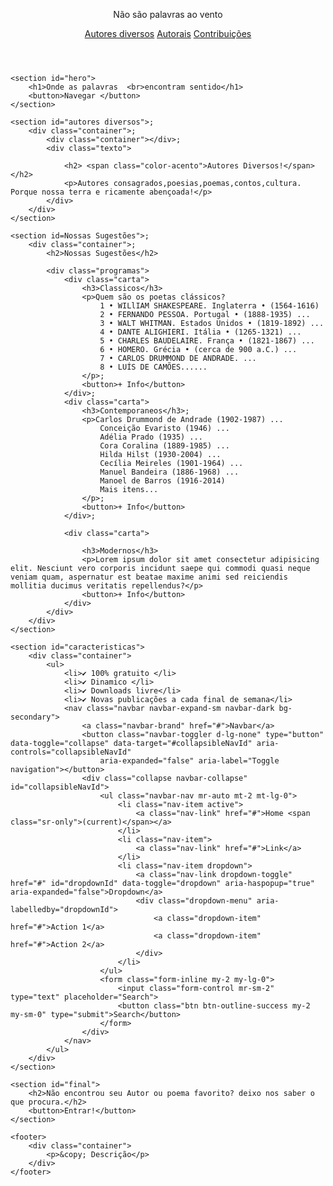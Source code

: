 <html>
<!DOCTYPE html>
<html lang="en">

<head>
    <title>Não são palavras ao vento!</title>
    <link rel="stylesheet" href="index.css">
</head>
<body>
    <header>
        <div class="container">
            <p class="logo">Não são palavras ao vento</p>
            <nav>
                <a href="#Autores-diversos">Autores diversos</a>
                <a href="#Autorais-diversos">Autorais</a>
                <a href="#caracteristicas">Contribuições</a>
            </nav>
        </div>
    </header>

    <section id="hero">
        <h1>Onde as palavras  <br>encontram sentido</h1>
        <button>Navegar </button>
    </section>

    <section id="autores diversos">;
        <div class="container">;
            <div class="container"></div>;
            <div class="texto">

                <h2> <span class="color-acento">Autores Diversos!</span></h2>
                <p>Autores consagrados,poesias,poemas,contos,cultura. Porque nossa terra e ricamente abençoada!</p>
            </div>
        </div>
    </section>

    <section id=Nossas Sugestões">;
        <div class="container">;
            <h2>Nossas Sugestões</h2>
            
            <div class="programas">
                <div class="carta">
                    <h3>Classicos</h3>
                    <p>Quem são os poetas clássicos?
                        1 • WILlIAM SHAKESPEARE. Inglaterra • (1564-1616)
                        2 • FERNANDO PESSOA. Portugal • (1888-1935) ...
                        3 • WALT WHITMAN. Estados Unidos • (1819-1892) ...
                        4 • DANTE ALIGHIERI. Itália • (1265-1321) ...
                        5 • CHARLES BAUDELAIRE. França • (1821-1867) ...
                        6 • HOMERO. Grécia • (cerca de 900 a.C.) ...
                        7 • CARLOS DRUMMOND DE ANDRADE. ...
                        8 • LUÍS DE CAMÕES......
                    </p>;
                    <button>+ Info</button>
                </div>;
                <div class="carta">
                    <h3>Contemporaneos</h3>;
                    <p>Carlos Drummond de Andrade (1902-1987) ...
                        Conceição Evaristo (1946) ...
                        Adélia Prado (1935) ...
                        Cora Coralina (1889-1985) ...
                        Hilda Hilst (1930-2004) ...
                        Cecília Meireles (1901-1964) ...
                        Manuel Bandeira (1886-1968) ...
                        Manoel de Barros (1916-2014)
                        Mais itens...
                    </p>;
                    <button>+ Info</button>
                </div>;

                <div class="carta">
                    
                    <h3>Modernos</h3>
                    <p>Lorem ipsum dolor sit amet consectetur adipisicing elit. Nesciunt vero corporis incidunt saepe qui commodi quasi neque veniam quam, aspernatur est beatae maxime animi sed reiciendis mollitia ducimus veritatis repellendus?</p>
                    <button>+ Info</button>
                </div>  
            </div>
        </div>
    </section>

    <section id="caracteristicas">
        <div class="container">
            <ul>
                <li>✔️ 100% gratuito </li>
                <li>✔️ Dinamico </li>
                <li>✔️ Downloads livre</li>
                <li>✔️ Novas publicações a cada final de semana</li>
                <nav class="navbar navbar-expand-sm navbar-dark bg-secondary">
                    <a class="navbar-brand" href="#">Navbar</a>
                    <button class="navbar-toggler d-lg-none" type="button" data-toggle="collapse" data-target="#collapsibleNavId" aria-controls="collapsibleNavId"
                        aria-expanded="false" aria-label="Toggle navigation"></button>
                    <div class="collapse navbar-collapse" id="collapsibleNavId">
                        <ul class="navbar-nav mr-auto mt-2 mt-lg-0">
                            <li class="nav-item active">
                                <a class="nav-link" href="#">Home <span class="sr-only">(current)</span></a>
                            </li>
                            <li class="nav-item">
                                <a class="nav-link" href="#">Link</a>
                            </li>
                            <li class="nav-item dropdown">
                                <a class="nav-link dropdown-toggle" href="#" id="dropdownId" data-toggle="dropdown" aria-haspopup="true" aria-expanded="false">Dropdown</a>
                                <div class="dropdown-menu" aria-labelledby="dropdownId">
                                    <a class="dropdown-item" href="#">Action 1</a>
                                    <a class="dropdown-item" href="#">Action 2</a>
                                </div>
                            </li>
                        </ul>
                        <form class="form-inline my-2 my-lg-0">
                            <input class="form-control mr-sm-2" type="text" placeholder="Search">
                            <button class="btn btn-outline-success my-2 my-sm-0" type="submit">Search</button>
                        </form>
                    </div>
                </nav>
            </ul>
        </div>
    </section>

    <section id="final">
        <h2>Não encontrou seu Autor ou poema favorito? deixo nos saber o que procura.</h2>
        <button>Entrar!</button>
    </section>

    <footer>
        <div class="container">
            <p>&copy; Descrição</p>
        </div>
    </footer>
</body>
</html>
